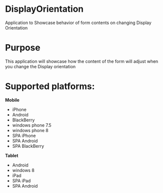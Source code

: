 DisplayOrientation
=======================

Application to Showcase behavior of form contents on changing Display Orientation


# Purpose
This application will showcase how the content of the form will adjust when you change the Display orientation

# Supported platforms:
**Mobile**
 * iPhone
 * Android
 * BlackBerry
 * windows phone 7.5
 * windows phone 8
 * SPA iPhone
 * SPA Android
 * SPA BlackBerry
 
**Tablet** 
 * Android
 * windows 8
 * iPad
 * SPA iPad
 * SPA Android
